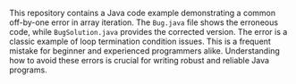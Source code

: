 This repository contains a Java code example demonstrating a common off-by-one error in array iteration. The `Bug.java` file shows the erroneous code, while `BugSolution.java` provides the corrected version.  The error is a classic example of loop termination condition issues. This is a frequent mistake for beginner and experienced programmers alike.  Understanding how to avoid these errors is crucial for writing robust and reliable Java programs.